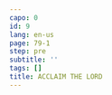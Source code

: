 ```yaml
---
capo: 0
id: 9
lang: en-us
page: 79-1
step: pre
subtitle: ''
tags: []
title: ACCLAIM THE LORD
---
```

